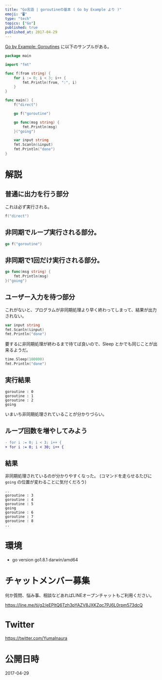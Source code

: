 ```yaml
---
title: "Go言語 | goroutineの基本 ( Go by Example より )"
emoji: "🖥"
type: "tech"
topics: ["Go"]
published: true
published_at: 2017-04-29
---
```


[Go by Example: Goroutines](https://gobyexample.com/goroutines) に以下のサンプルがある。

```go
package main

import "fmt"

func f(from string) {
	for i := 0; i < 3; i++ {
		fmt.Println(from, ":", i)
	}
}

func main() {
	f("direct")

	go f("goroutine")

	go func(msg string) {
		fmt.Println(msg)
	}("going")

	var input string
	fmt.Scanln(&input)
	fmt.Println("done")
}

```

# 解説

## 普通に出力を行う部分

これは必ず実行される。

```go
f("direct")
```

## 非同期でループ実行される部分。

```go
go f("goroutine")
```

## 非同期で1回だけ実行される部分。

```go
go func(msg string) {
	fmt.Println(msg)
}("going")
```

## ユーザー入力を待つ部分

これがないと、プログラムが非同期処理より早く終わってしまって、結果が出力されない。

```go
var input string
fmt.Scanln(&input)
fmt.Println("done")
```


要するに非同期処理が終わるまで待てば良いので、Sleep とかでも同じことが出来るようだ。

```go
time.Sleep(100000)
fmt.Println("done")
```

## 実行結果

```
goroutine : 0
goroutine : 1
goroutine : 2
going
```

いまいち非同期処理されていることが分かりづらい。

## ループ回数を増やしてみよう

```diff
- for i := 0; i < 3; i++ {
+ for i := 0; i < 30; i++ {
```

## 結果

非同期処理されているのが分かりやすくなった。
(コマンドを走らせるたびに `going` の位置が変わることに気付くだろう)

```
..
goroutine : 3
goroutine : 4
goroutine : 5
going
goroutine : 6
goroutine : 7
goroutine : 8
..
```

# 環境

- go version go1.8.1 darwin/amd64








<!-- Update From Qiita API -->

# チャットメンバー募集


何か質問、悩み事、相談などあればLINEオープンチャットもご利用ください。

https://line.me/ti/g2/eEPltQ6Tzh3pYAZV8JXKZqc7PJ6L0rpm573dcQ





# Twitter


https://twitter.com/YumaInaura


<!-- Update From Qiita API -->



# 公開日時

2017-04-29
